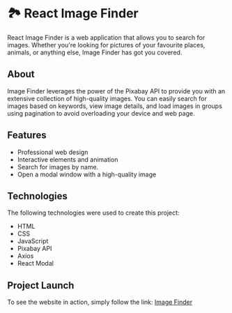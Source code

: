 # 🏞️ React Image Finder

React Image Finder is a web application that allows you to search for images. Whether you're looking for pictures of your favourite places, animals, or anything else, Image Finder has got you covered.

## About

Image Finder leverages the power of the Pixabay API to provide you with an extensive collection of high-quality images. You can easily search for images based on keywords, view image details, and load images in groups using pagination to avoid overloading your device and web page.

## Features

- Professional web design
- Interactive elements and animation
- Search for images by name.
- Open a modal window with a high-quality image

## Technologies

The following technologies were used to create this project:

- HTML
- CSS
- JavaScript
- Pixabay API
- Axios
- React Modal

## Project Launch 

To see the website in action, simply follow the link: [Image Finder](https://cutestsun.github.io/react-image-finder/)

